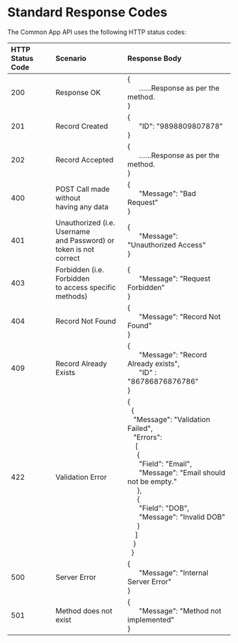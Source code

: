 # Standard Response Codes

The Common App API uses the following HTTP status codes:


HTTP Status Code | Scenario | Response Body
:---------- | :------- | :-------
200 | Response OK | {<br/>&nbsp;&nbsp;&nbsp;&nbsp;&nbsp;&nbsp;……Response as per the method.<br/>}
201 | Record Created | {<br/>&nbsp;&nbsp;&nbsp;&nbsp;&nbsp;&nbsp;"ID": "9898809807878"<br/>}
202 | Record Accepted | {<br/>&nbsp;&nbsp;&nbsp;&nbsp;&nbsp;&nbsp;……Response as per the method.<br/>}
400 | POST Call made without<br/>having any data | {<br/>&nbsp;&nbsp;&nbsp;&nbsp;&nbsp;&nbsp;"Message": "Bad Request"<br/>}
401 | Unauthorized (i.e. Username<br/>and Password) or token is not<br/>correct | {<br/>&nbsp;&nbsp;&nbsp;&nbsp;&nbsp;&nbsp;"Message": "Unauthorized Access"<br/>}
403 | Forbidden (i.e. Forbidden<br/>to access specific methods) | {<br/>&nbsp;&nbsp;&nbsp;&nbsp;&nbsp;&nbsp;"Message": "Request Forbidden"<br/>}
404 | Record Not Found | {<br/>&nbsp;&nbsp;&nbsp;&nbsp;&nbsp;&nbsp;"Message": "Record Not Found"<br/>}
409 | Record Already Exists | {<br/>&nbsp;&nbsp;&nbsp;&nbsp;&nbsp;&nbsp;"Message": "Record Already exists",<br/>&nbsp;&nbsp;&nbsp;&nbsp;&nbsp;&nbsp;"ID" : "86786876876786"<br/>}
422 | Validation Error | {<br/>&nbsp;&nbsp;{<br/>&nbsp;&nbsp;&nbsp;"Message": "Validation Failed",<br/>&nbsp;&nbsp;&nbsp;"Errors":<br/>&nbsp;&nbsp;&nbsp;&nbsp;[<br/>&nbsp;&nbsp;&nbsp;&nbsp;&nbsp;{<br/>&nbsp;&nbsp;&nbsp;&nbsp;&nbsp;&nbsp;"Field": "Email",<br/>&nbsp;&nbsp;&nbsp;&nbsp;&nbsp;&nbsp;"Message": "Email should not be empty."<br/>&nbsp;&nbsp;&nbsp;&nbsp;&nbsp;},<br/>&nbsp;&nbsp;&nbsp;&nbsp;&nbsp;{<br/>&nbsp;&nbsp;&nbsp;&nbsp;&nbsp;&nbsp;"Field": "DOB",<br/>&nbsp;&nbsp;&nbsp;&nbsp;&nbsp;&nbsp;"Message": "Invalid DOB"<br/>&nbsp;&nbsp;&nbsp;&nbsp;&nbsp;}<br/>&nbsp;&nbsp;&nbsp;&nbsp;]<br/>&nbsp;&nbsp;&nbsp;}<br/>&nbsp;&nbsp;}
500 | Server Error | {<br/>&nbsp;&nbsp;&nbsp;&nbsp;&nbsp;&nbsp;"Message": "Internal Server Error"<br/>}
501 | Method does not exist | {<br/>&nbsp;&nbsp;&nbsp;&nbsp;&nbsp;&nbsp;"Message": "Method not implemented"<br/>}
